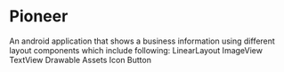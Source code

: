 # Pioneer
An android application that shows a business information using different layout components which include following:
LinearLayout
ImageView
TextView
Drawable Assets Icon
Button
